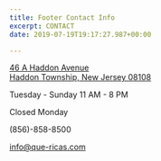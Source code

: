 ```yaml
---
title: Footer Contact Info
excerpt: CONTACT
date: 2019-07-19T19:17:27.987+00:00

---
```

[46 A Haddon Avenue  
Haddon Township, New Jersey 08108](https://goo.gl/maps/QCdVZf88xPeTprvL9)

Tuesday - Sunday 11 AM - 8 PM

Closed Monday

(856)-858-8500

info@que-ricas.com
